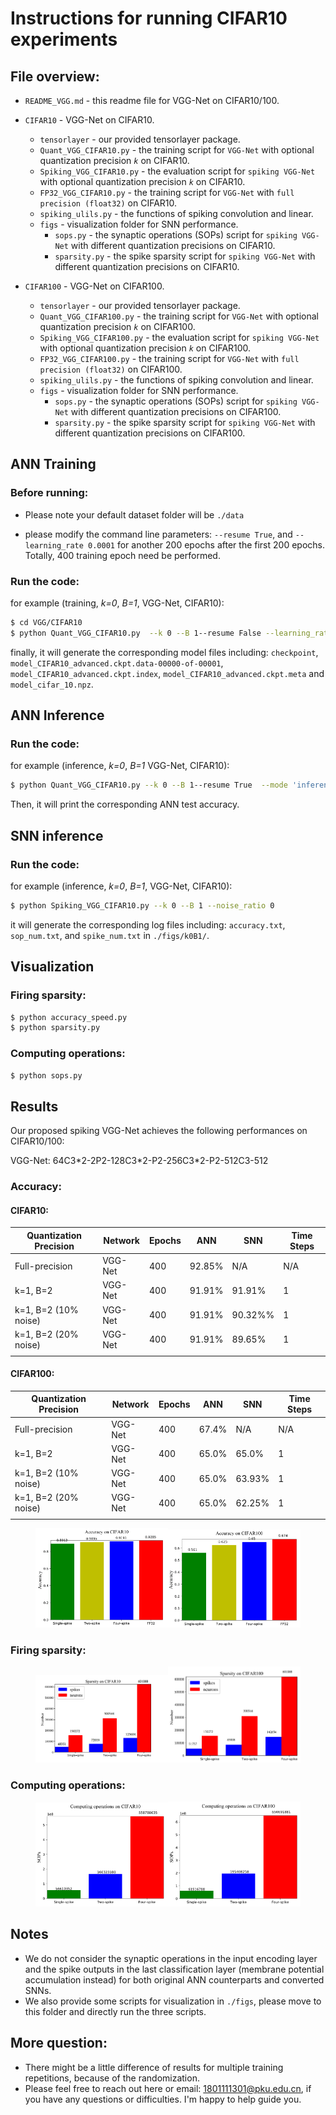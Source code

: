 # Instructions for running CIFAR10 experiments



## File overview:

- `README_VGG.md` - this readme file for VGG-Net on CIFAR10/100.<br>

- `CIFAR10` - VGG-Net on CIFAR10.<br>
  - `tensorlayer` - our provided tensorlayer package.<br>
  - `Quant_VGG_CIFAR10.py` - the training script for `VGG-Net` with optional quantization precision *`k`* on CIFAR10.<br>
  - `Spiking_VGG_CIFAR10.py` - the evaluation script for `spiking VGG-Net` with optional quantization precision *`k`* on CIFAR10.<br>
  - `FP32_VGG_CIFAR10.py` - the training script for `VGG-Net` with `full precision (float32)` on CIFAR10.<br>
  - `spiking_ulils.py` - the functions of spiking convolution and linear.<br>
  - `figs` - visualization folder for SNN performance.<br>
    - `sops.py` - the synaptic operations (SOPs) script for `spiking VGG-Net` with different quantization precisions on CIFAR10.
    - `sparsity.py` - the spike sparsity script for `spiking VGG-Net` with different quantization precisions on CIFAR10.<br>


- `CIFAR100` - VGG-Net on CIFAR100.<br>
  - `tensorlayer` - our provided tensorlayer package.<br>
  - `Quant_VGG_CIFAR100.py` - the training script for `VGG-Net` with optional quantization precision *`k`* on CIFAR100.<br>
  - `Spiking_VGG_CIFAR100.py` - the evaluation script for `spiking VGG-Net` with optional quantization precision *`k`* on CIFAR100.<br>
  - `FP32_VGG_CIFAR100.py` - the training script for `VGG-Net` with `full precision (float32)` on CIFAR100.<br> 
  - `spiking_ulils.py` - the functions of spiking convolution and linear.<br>
  - `figs` - visualization folder for SNN performance.<br>
    - `sops.py` - the synaptic operations (SOPs) script for `spiking VGG-Net` with different quantization precisions on CIFAR100.
    - `sparsity.py` - the spike sparsity script for `spiking VGG-Net` with different quantization precisions on CIFAR100.<br>

## ANN Training
### **Before running**:
* Please note your default dataset folder will be `./data`

* please modify the command line parameters: `--resume True`, and `--learning_rate 0.0001` for another 200 epochs after the first 200 epochs. Totally, 400 training epoch need be performed.  

### **Run the code**:
for example (training, *k=0*, *B=1*, VGG-Net, CIFAR10):
```sh
$ cd VGG/CIFAR10
$ python Quant_VGG_CIFAR10.py  --k 0 --B 1--resume False --learning_rate 0.001 --mode 'training'
```
finally, it will generate the corresponding model files including: `checkpoint`, `model_CIFAR10_advanced.ckpt.data-00000-of-00001`, `model_CIFAR10_advanced.ckpt.index`, `model_CIFAR10_advanced.ckpt.meta` and `model_cifar_10.npz`.

## ANN Inference
### **Run the code**:
for example (inference, *k=0*, *B=1* VGG-Net, CIFAR10):
```sh
$ python Quant_VGG_CIFAR10.py --k 0 --B 1--resume True  --mode 'inference'
```
Then, it will print the corresponding ANN test accuracy.

## SNN inference
### **Run the code**:
for example (inference, *k=0*, *B=1*, VGG-Net, CIFAR10):
```sh
$ python Spiking_VGG_CIFAR10.py --k 0 --B 1 --noise_ratio 0
```
it will generate the corresponding log files including: `accuracy.txt`, `sop_num.txt`, and `spike_num.txt` in `./figs/k0B1/`.

## Visualization

### **Firing sparsity**:
```sh
$ python accuracy_speed.py
$ python sparsity.py
```
### **Computing operations**:
```sh
$ python sops.py
```

## Results
Our proposed spiking VGG-Net achieves the following performances on CIFAR10/100:

VGG-Net: 64C3\*2-2P2-128C3\*2-P2-256C3\*2-P2-512C3-512<br>

### **Accuracy**:
#### **CIFAR10**:
| Quantization Precision  | Network | Epochs | ANN | SNN | Time Steps |
| ------------------ |---------------- | -------------- | ------------- | ------------- | ------------- |
| Full-precision | VGG-Net |   400   |  92.85% | N/A | N/A |
| k=1, B=2 | VGG-Net |   400   |  91.91% | 91.91% |  1 |
| k=1, B=2 (10% noise)| VGG-Net |   400   |  91.91% | 90.32%% |  1 |
| k=1, B=2 (20% noise) | VGG-Net |   400   |  91.91% | 89.65% |  1 |
||

#### **CIFAR100**:
| Quantization Precision  | Network | Epochs | ANN | SNN | Time Steps |
| ------------------ |---------------- | -------------- | ------------- | ------------- | ------------- |
| Full-precision | VGG-Net |   400   |  67.4% | N/A | N/A |
| k=1, B=2 | VGG-Net |   400   |  65.0% | 65.0% |  1 |
| k=1, B=2 (10% noise)| VGG-Net |   400   |  65.0% | 63.93% |  1 |
| k=1, B=2 (20% noise) | VGG-Net |   400   |  65.0% | 62.25% |  1 |
||

<figure class="half">
    <img src="./CIFAR10/figs/accuracy.png" width="50%"/><img src="./CIFAR100/figs/accuracy.png" width="50%"/>
</figure>

### **Firing sparsity**:
<figure class="half">
    <img src="./CIFAR10/figs/sparsity.png" width="50%"/><img src="./CIFAR100/figs/sparsity.png" width="50%"/>
</figure>

### **Computing operations**:
<figure class="half">
    <img src="./CIFAR10/figs/sop.png" width="50%"/><img src="./CIFAR100/figs/sop.png" width="50%"/>
</figure>

## Notes
* We do not consider the synaptic operations in the input encoding layer and the spike outputs in the last classification layer (membrane potential accumulation instead) for both original ANN counterparts and converted SNNs.<br>
* We also provide some scripts for visualization in `./figs`, please move to this folder and directly run the three scripts.

## More question:<br>
- There might be a little difference of results for multiple training repetitions, because of the randomization. 
- Please feel free to reach out here or email: 1801111301@pku.edu.cn, if you have any questions or difficulties. I'm happy to help guide you.

